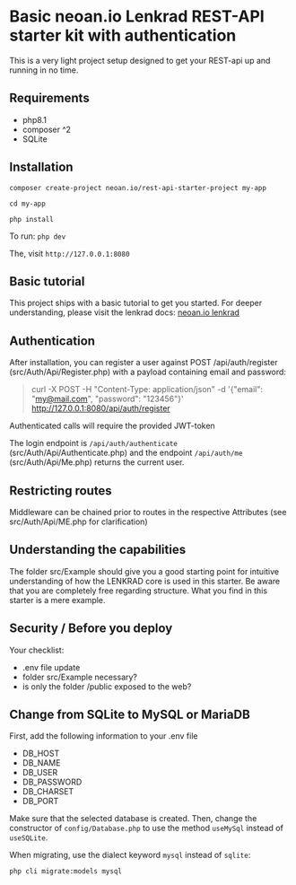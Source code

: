 # Basic neoan.io Lenkrad REST-API starter kit with authentication

This is a very light project setup designed to get your REST-api up and running in no time.

## Requirements

- php8.1
- composer ^2
- SQLite

## Installation

`composer create-project neoan.io/rest-api-starter-project my-app`

`cd my-app`

`php install`

To run:
`php dev`

The, visit `http://127.0.0.1:8080`

## Basic tutorial

This project ships with a basic tutorial to get you started. For deeper understanding, please visit the lenkrad docs:
[neoan.io lenkrad](https://github.com/sroehrl/neoan.io-lenkrad-core#neoanio-lenkrad-core)

## Authentication
After installation, you can register a user against POST /api/auth/register (src/Auth/Api/Register.php) with a payload containing email and password:

> curl -X POST -H "Content-Type: application/json"  -d '{"email": "my@mail.com", "password": "123456"}'  http://127.0.0.1:8080/api/auth/register

Authenticated calls will require the provided JWT-token

The login endpoint is `/api/auth/authenticate` (src/Auth/Api/Authenticate.php) and the endpoint `/api/auth/me` (src/Auth/Api/Me.php) returns the current user.

## Restricting routes

Middleware can be chained prior to routes in the respective Attributes (see src/Auth/Api/ME.php for clarification)

## Understanding the capabilities

The folder src/Example should give you a good starting point for intuitive understanding of how the LENKRAD core is used in this starter.
Be aware that you are completely free regarding structure. What you find in this starter is a mere example.

## Security / Before you deploy

Your checklist:

- .env file update
- folder src/Example necessary?
- is only the folder /public exposed to the web?

## Change from SQLite to MySQL or MariaDB

First, add the following information to your .env file

- DB_HOST 
- DB_NAME
- DB_USER
- DB_PASSWORD
- DB_CHARSET
- DB_PORT

Make sure that the selected database is created. Then, change the constructor of `config/Database.php` to use the method
`useMySql` instead of `useSQLite`.

When migrating, use the dialect keyword `mysql` instead of `sqlite`:

`php cli migrate:models mysql`
